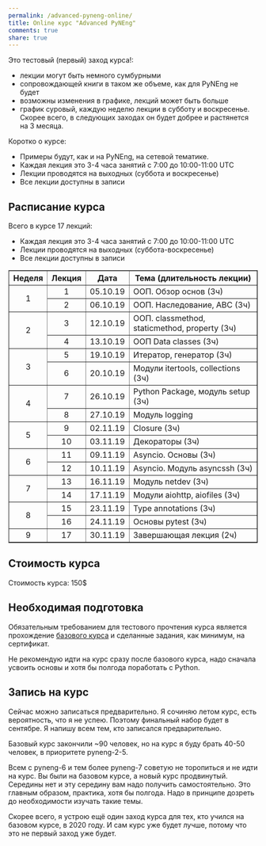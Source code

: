 ```yaml
---
permalink: /advanced-pyneng-online/
title: Online курс "Advanced PyNEng"
comments: true
share: true
---
```



Это тестовый (первый) заход курса!:

- лекции могут быть немного сумбурными
- сопровождающей книги в таком же объеме, как для PyNEng не будет
- возможны изменения в графике, лекций может быть больше
- график суровый, каждую неделю лекции в субботу и воскресенье. Скорее всего, в следующих заходах он будет добрее и растянется на 3 месяца.

Коротко о курсе:

- Примеры будут, как и на PyNEng, на сетевой тематике.
- Каждая лекция это 3-4 часа занятий с 7:00 до 10:00-11:00 UTC
- Лекции проводятся на выходных (суббота и воскресенье)
- Все лекции доступны в записи

## Расписание курса

Всего в курсе 17 лекций:

* Каждая лекция это 3-4 часа занятий с 7:00 до 10:00-11:00 UTC
* Лекции проводятся на выходных (суббота-воскресенье)
* Все лекции доступны в записи

<table border="1" cellpadding="4" cellspacing="0">
 <tr>
    <th align="center">Неделя</th>
    <th align="center">Лекция</th>
    <th align="center">Дата</th>
    <th align="center">Тема (длительность лекции)</th>
 </tr>
 <tr>
    <td rowspan="2" align="center">1</td>
    <td align="center">1</td>
    <td align="center">05.10.19</td>
    <td>ООП. Обзор основ (3ч)</td>
 </tr>
 <tr>
    <td align="center">2</td>
    <td align="center">06.10.19</td>
    <td>ООП. Наследование, ABC (3ч)</td>
 </tr>
 <tr>
    <td rowspan="2" align="center">2</td>
    <td align="center">3</td>
    <td align="center">12.10.19</td>
    <td>ООП. classmethod, staticmethod, property (3ч)</td>
 </tr>
 <tr>
    <td align="center">4</td>
    <td align="center">13.10.19</td>
    <td>ООП Data classes (3ч)</td>
 </tr>
 <tr>
    <td rowspan="2" align="center">3</td>
    <td align="center">5</td>
    <td align="center">19.10.19</td>
    <td>Итератор, генератор (3ч)</td>
 </tr>
 <tr>
    <td align="center">6</td>
    <td align="center">20.10.19</td>
    <td>Модули itertools, collections (3ч)</td>
 </tr>
 <tr>
    <td rowspan="2" align="center">4</td>
    <td align="center">7</td>
    <td align="center">26.10.19</td>
    <td>Python Package, модуль setup (3ч)</td>
 </tr>
 <tr>
    <td align="center">8</td>
    <td align="center">27.10.19</td>
    <td>Модуль logging</td>
 </tr>
 <tr>
    <td rowspan="2" align="center">5</td>
    <td align="center">9</td>
    <td align="center">02.11.19</td>
    <td>Closure (3ч)</td>
 </tr>
 <tr>
    <td align="center">10</td>
    <td align="center">03.11.19</td>
    <td>Декораторы (3ч)</td>
 </tr>
 <tr>
    <td rowspan="2" align="center">6</td>
    <td align="center">11</td>
    <td align="center">09.11.19</td>
    <td>Asyncio. Основы (3ч)</td>
 </tr>
 <tr>
    <td align="center">12</td>
    <td align="center">10.11.19</td>
    <td>Asyncio. Модуль asyncssh (3ч)</td>
 </tr>
 <tr>
    <td rowspan="2" align="center">7</td>
    <td align="center">13</td>
    <td align="center">16.11.19</td>
    <td>Модуль netdev (3ч)</td>
 </tr>
 <tr>
    <td align="center">14</td>
    <td align="center">17.11.19</td>
    <td>Модули aiohttp, aiofiles (3ч)</td>
 </tr>
 <tr>
    <td rowspan="2" align="center">8</td>
    <td align="center">15</td>
    <td align="center">23.11.19</td>
    <td>Type annotations (3ч)</td>
 </tr>
 <tr>
    <td align="center">16</td>
    <td align="center">24.11.19</td>
    <td>Основы pytest (3ч)</td>
 </tr>
 <tr>
    <td align="center">9</td>
    <td align="center">17</td>
    <td align="center">30.11.19</td>
    <td>Завершающая лекция (2ч)</td>
 </tr>
</table>



## Стоимость курса

Стоимость курса: 150$

## Необходимая подготовка

Обязательным требованием для тестового прочтения курса является прохождение [базового курса](https://natenka.github.io/pyneng-online/) и сделанные задания, как минимум, на сертификат.

Не рекомендую идти на курс сразу после базового курса, надо сначала усвоить основы и хотя бы полгода поработать с Python.

## Запись на курс

Сейчас можно записаться предварительно. Я сочиняю летом курс, есть вероятность, что я не успею.
Поэтому финальный набор будет в сентябре. Я напишу всем тем, кто записался предварительно.

Базовый курс закончили ~90 человек, но на курс я буду брать 40-50 человек, в приоритете pyneng-2-5.

Всем с pyneng-6 и тем более pyneng-7 советую не торопиться и не идти на курс.
Вы были на базовом курсе, а новый курс продвинутый. Середины нет и эту середину вам надо получить самостоятельно.
Это главным образом, практика, хотя бы полгода. Надо в принципе дозреть до необходимости изучать такие темы.

Скорее всего, я устрою ещё один заход курса для тех, кто учился на базовом курсе, в 2020 году. И сам курс уже будет лучше, потому что это не первый заход уже будет.

